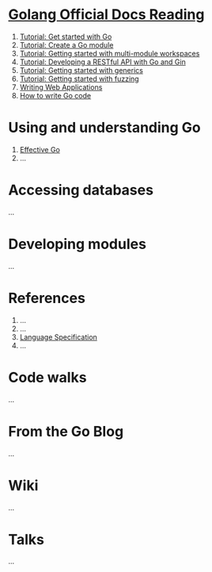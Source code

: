 # [Golang Official Docs Reading](https://golang.google.cn/doc/)
1. [Tutorial: Get started with Go](https://github.com/PengJianMin/GolangOfficialDocsReading/blob/main/Tutorial:%20Get%20started%20with%20Go.md)
2. [Tutorial: Create a Go module](https://github.com/PengJianMin/GolangOfficialDocsReading/blob/main/Tutorial:%20Create%20a%20Go%20module.md)
3. [Tutorial: Getting started with multi-module workspaces](https://golang.google.cn/doc/tutorial/workspaces) 
4. [Tutorial: Developing a RESTful API with Go and Gin](https://golang.google.cn/doc/tutorial/web-service-gin.html) 
5. [Tutorial: Getting started with generics](https://golang.google.cn/doc/tutorial/generics.html) 
6. [Tutorial: Getting started with fuzzing](https://golang.google.cn/doc/tutorial/fuzz.html) 
7. [Writing Web Applications](https://golang.google.cn/doc/articles/wiki/) 
8. [How to write Go code](https://golang.google.cn/doc/code.html) 
# Using and understanding Go
1. [Effective Go](https://github.com/PengJianMin/GolangOfficialDocsReading/blob/main/Effective%20Go.md)
2. ...
# Accessing databases
...
# Developing modules
...
# References
1. ...
2. ...
3. [Language Specification](https://golang.google.cn/ref/spec)
4. ...
# Code walks
...
# From the Go Blog
...
# Wiki
...
# Talks
...
